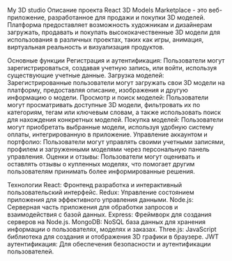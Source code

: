 My 3D studio
Описание проекта
React 3D Models Marketplace - это веб-приложение, разработанное для продажи и покупки 3D моделей. Платформа предоставляет возможность художникам и дизайнерам загружать, продавать и покупать высококачественные 3D модели для использования в различных проектах, таких как игры, анимация, виртуальная реальность и визуализация продуктов.

Основные функции
Регистрация и аутентификация: Пользователи могут зарегистрироваться, создавая учетную запись, или войти, используя существующие учетные данные.
Загрузка моделей: Зарегистрированные пользователи могут загружать свои 3D модели на платформу, предоставляя описание, изображения и другую информацию о модели.
Просмотр и поиск моделей: Пользователи могут просматривать доступные 3D модели, фильтровать их по категориям, тегам или ключевым словам, а также использовать поиск для нахождения конкретных моделей.
Покупка моделей: Пользователи могут приобретать выбранные модели, используя удобную систему оплаты, интегрированную в приложение.
Управление аккаунтом и портфолио: Пользователи могут управлять своими учетными записями, профилем и загруженными моделями через персональную панель управления.
Оценки и отзывы: Пользователи могут оценивать и оставлять отзывы о купленных моделях, что помогает другим пользователям принимать более информированные решения.

Технологии
React: Фронтенд разработка и интерактивный пользовательский интерфейс.
Redux: Управление состоянием приложения для эффективного управления данными.
Node.js: Серверная часть приложения для обработки запросов и взаимодействия с базой данных.
Express: Фреймворк для создания серверов на Node.js.
MongoDB: NoSQL база данных для хранения информации о пользователях, моделях и заказах.
Three.js: JavaScript библиотека для создания и отображения 3D графики в браузере.
JWT аутентификация: Для обеспечения безопасности и аутентификации пользователей.